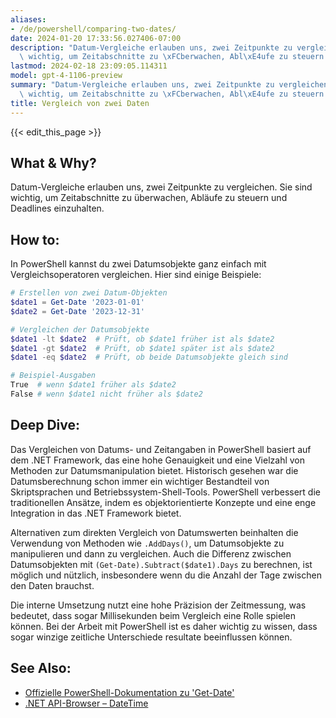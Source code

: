 ```yaml
---
aliases:
- /de/powershell/comparing-two-dates/
date: 2024-01-20 17:33:56.027406-07:00
description: "Datum-Vergleiche erlauben uns, zwei Zeitpunkte zu vergleichen. Sie sind\
  \ wichtig, um Zeitabschnitte zu \xFCberwachen, Abl\xE4ufe zu steuern und Deadlines\u2026"
lastmod: 2024-02-18 23:09:05.114311
model: gpt-4-1106-preview
summary: "Datum-Vergleiche erlauben uns, zwei Zeitpunkte zu vergleichen. Sie sind\
  \ wichtig, um Zeitabschnitte zu \xFCberwachen, Abl\xE4ufe zu steuern und Deadlines\u2026"
title: Vergleich von zwei Daten
---
```


{{< edit_this_page >}}

## What & Why?
Datum-Vergleiche erlauben uns, zwei Zeitpunkte zu vergleichen. Sie sind wichtig, um Zeitabschnitte zu überwachen, Abläufe zu steuern und Deadlines einzuhalten.

## How to:
In PowerShell kannst du zwei Datumsobjekte ganz einfach mit Vergleichsoperatoren vergleichen. Hier sind einige Beispiele:

```PowerShell
# Erstellen von zwei Datum-Objekten
$date1 = Get-Date '2023-01-01'
$date2 = Get-Date '2023-12-31'

# Vergleichen der Datumsobjekte
$date1 -lt $date2  # Prüft, ob $date1 früher ist als $date2
$date1 -gt $date2  # Prüft, ob $date1 später ist als $date2
$date1 -eq $date2  # Prüft, ob beide Datumsobjekte gleich sind

# Beispiel-Ausgaben
True  # wenn $date1 früher als $date2
False # wenn $date1 nicht früher als $date2

```

## Deep Dive:
Das Vergleichen von Datums- und Zeitangaben in PowerShell basiert auf dem .NET Framework, das eine hohe Genauigkeit und eine Vielzahl von Methoden zur Datumsmanipulation bietet. Historisch gesehen war die Datumsberechnung schon immer ein wichtiger Bestandteil von Skriptsprachen und Betriebssystem-Shell-Tools. PowerShell verbessert die traditionellen Ansätze, indem es objektorientierte Konzepte und eine enge Integration in das .NET Framework bietet.

Alternativen zum direkten Vergleich von Datumswerten beinhalten die Verwendung von Methoden wie `.AddDays()`, um Datumsobjekte zu manipulieren und dann zu vergleichen. Auch die Differenz zwischen Datumsobjekten mit `(Get-Date).Subtract($date1).Days` zu berechnen, ist möglich und nützlich, insbesondere wenn du die Anzahl der Tage zwischen den Daten brauchst.

Die interne Umsetzung nutzt eine hohe Präzision der Zeitmessung, was bedeutet, dass sogar Millisekunden beim Vergleich eine Rolle spielen können. Bei der Arbeit mit PowerShell ist es daher wichtig zu wissen, dass sogar winzige zeitliche Unterschiede resultate beeinflussen können.

## See Also:
* [Offizielle PowerShell-Dokumentation zu 'Get-Date'](https://docs.microsoft.com/en-us/powershell/module/microsoft.powershell.utility/get-date)
* [.NET API-Browser – DateTime](https://docs.microsoft.com/en-us/dotnet/api/system.datetime)

